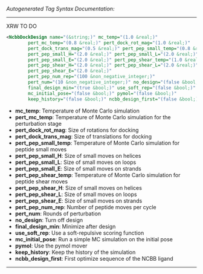 _Autogenerated Tag Syntax Documentation:_

---
XRW TO DO

```xml
<NcbbDockDesign name="(&string;)" mc_temp="(1.0 &real;)"
        pert_mc_temp="(0.8 &real;)" pert_dock_rot_mag="(1.0 &real;)"
        pert_dock_trans_mag="(0.5 &real;)" pert_pep_small_temp="(0.8 &real;)"
        pert_pep_small_H="(2.0 &real;)" pert_pep_small_L="(2.0 &real;)"
        pert_pep_small_E="(2.0 &real;)" pert_pep_shear_temp="(1.0 &real;)"
        pert_pep_shear_H="(2.0 &real;)" pert_pep_shear_L="(2.0 &real;)"
        pert_pep_shear_E="(2.0 &real;)"
        pert_pep_num_rep="(100 &non_negative_integer;)"
        pert_num="(10 &non_negative_integer;)" no_design="(false &bool;)"
        final_design_min="(true &bool;)" use_soft_rep="(false &bool;)"
        mc_initial_pose="(false &bool;)" pymol="(false &bool;)"
        keep_history="(false &bool;)" ncbb_design_first="(false &bool;)" />
```

-   **mc_temp**: Temperature of Monte Carlo simulation
-   **pert_mc_temp**: Temperature of Monte Carlo simulation for the perturbation stage
-   **pert_dock_rot_mag**: Size of rotations for docking
-   **pert_dock_trans_mag**: Size of translations for docking
-   **pert_pep_small_temp**: Temperature of Monte Carlo simulation for peptide small moves
-   **pert_pep_small_H**: Size of small moves on helices
-   **pert_pep_small_L**: Size of small moves on loops
-   **pert_pep_small_E**: Size of small moves on strands
-   **pert_pep_shear_temp**: Temperature of Monte Carlo simulation for peptide shear moves
-   **pert_pep_shear_H**: Size of small moves on helices
-   **pert_pep_shear_L**: Size of small moves on loops
-   **pert_pep_shear_E**: Size of small moves on strands
-   **pert_pep_num_rep**: Number of peptide moves per cycle
-   **pert_num**: Rounds of perturbation
-   **no_design**: Turn off design
-   **final_design_min**: Minimize after design
-   **use_soft_rep**: Use a soft-repulsive scoring function
-   **mc_initial_pose**: Run a simple MC simulation on the initial pose
-   **pymol**: Use the pymol mover
-   **keep_history**: Keep the history of the simulation
-   **ncbb_design_first**: First optimize sequence of the NCBB ligand

---
